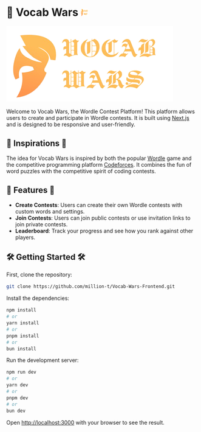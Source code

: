 # 🎉 Vocab Wars <img width=20 height=20 alt="logo" src="public/images/logo2.png"/>

![Vocab Wars Logo](public/images/logo.png)

Welcome to Vocab Wars, the Wordle Contest Platform! This platform allows users to create and participate in Wordle contests. It is built using [Next.js](https://nextjs.org) and is designed to be responsive and user-friendly.

## 🌟 Inspirations 🌟

The idea for Vocab Wars is inspired by both the popular [Wordle](https://www.nytimes.com/games/wordle/index.html) game and the competitive programming platform [Codeforces](https://codeforces.com). It combines the fun of word puzzles with the competitive spirit of coding contests.

## 🚀 Features 🚀

- **Create Contests**: Users can create their own Wordle contests with custom words and settings.
- **Join Contests**: Users can join public contests or use invitation links to join private contests.
- **Leaderboard**: Track your progress and see how you rank against other players.

## 🛠️ Getting Started 🛠️

First, clone the repository:

```bash
git clone https://github.com/million-t/Vocab-Wars-Frontend.git
```

Install the dependencies:

```bash
npm install
# or
yarn install
# or
pnpm install
# or
bun install
```

Run the development server:

```bash
npm run dev
# or
yarn dev
# or
pnpm dev
# or
bun dev
```

Open [http://localhost:3000](http://localhost:3000) with your browser to see the result.
